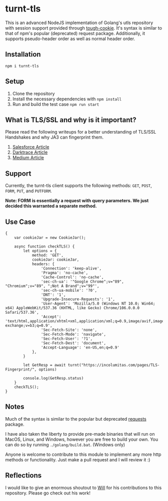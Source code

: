 # turnt-tls

This is an advanced NodeJS implementation of Golang's utls repository with session support provided through [tough-cookie](https://www.npmjs.com/package/tough-cookie). It's syntax is similar to that of npm's popular (deprecated) request package. Additionally, it supports pseudo-header order as well as normal header order.

## Installation
```
npm i turnt-tls
```

## Setup
1. Clone the repository
2. Install the necessary dependencies with `npm install`
3. Run and build the test case `npm run start`

## What is TLS/SSL and why is it important?
Please read the following writeups for a better understanding of TLS/SSL Handshakes and why JA3 can fingerprint them.

1. [Salesforce Article](https://engineering.salesforce.com/tls-fingerprinting-with-ja3-and-ja3s-247362855967/)
2. [Darktrace Article](https://darktrace.com/blog/beyond-the-hash-how-unsupervised-machine-learning-unlocks-the-true-power-of-ja3)
3. [Medium Article](https://infosecwriteups.com/demystifying-ja3-one-handshake-at-a-time-c80b04ccb393)

## Support
Currently, the turnt-tls client supports the following methods: `GET`, `POST`, `FORM`, `PUT`, and `PUTFORM`. 

**Note: FORM is essentially a request with query parameters. We just decided this warranted a separate method.**

## Use Case
```
{
    var cookieJar = new CookieJar();

    async function checkTLS() {
        let options = {
            method: 'GET',
            cookieJar: cookieJar,
            headers: {
                'Connection': 'keep-alive',
                'Pragma': 'no-cache',
                'Cache-Control': 'no-cache',
                'sec-ch-ua': '"Google Chrome";v="89", "Chromium";v="89", ";Not A Brand";v="99"',
                'sec-ch-ua-mobile': '?0',
                'DNT': '1',
                'Upgrade-Insecure-Requests': '1',
                'User-Agent': 'Mozilla/5.0 (Windows NT 10.0; Win64; x64) AppleWebKit/537.36 (KHTML, like Gecko) Chrome/106.0.0.0 Safari/537.36',
                'Accept': 'text/html,application/xhtml+xml,application/xml;q=0.9,image/avif,image/webp,image/apng,*/*;q=0.8,application/signed-exchange;v=b3;q=0.9',
                'Sec-Fetch-Site': 'none',
                'Sec-Fetch-Mode': 'navigate',
                'Sec-Fetch-User': '?1',
                'Sec-Fetch-Dest': 'document',
                'Accept-Language': 'en-US,en;q=0.9'
            },
        }
        
        let GetResp = await turnt("https://incolumitas.com/pages/TLS-Fingerprint/", options)

        console.log(GetResp.status)
    }
    checkTLS();
}
```

## Notes
Much of the syntax is similar to the popular but deprecated [requests](https://www.npmjs.com/package/request) package.

I have also taken the liberty to provide pre-made binaries that will run on MacOS, Linux, and Windows, however you are free to build your own. You can do so by running `./golang/build.bat`. (Windows only)

Anyone is welcome to contribute to this module to implement any more http methods or functionality. Just make a pull request and I will review it :)

## Reflections
I would like to give an enormous shoutout to [Will](https://github.com/missingsemi) for his contributions to this repository. Please go check out his work!